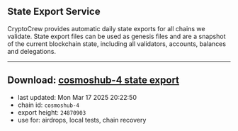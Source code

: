 ## State Export Service
CryptoCrew provides automatic daily state exports for all chains we validate. State export files can be used as genesis files and are a snapshot of the current blockchain state, including all validators, accounts, balances and delegations.

---
**Download: [cosmoshub-4 state export](https://dl-eu2.ccvalidators.com/SERVICE/cosmoshub/cosmoshub-4_export_24870903.json)**
---

- last updated: Mon Mar 17 2025 20:22:50
- chain id: `cosmoshub-4`
- export height: `24870903`
- use for: airdrops, local tests, chain recovery
